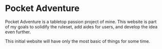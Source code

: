 # Pocket Adventure

Pocket Adventure is a tabletop passion project of mine. This website is part of my goals to solidify the ruleset, add aides for users, and develop the idea even further.

This initial website will have only the most basic of things for some time.
